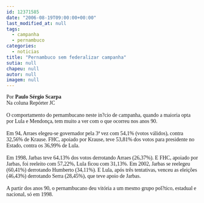 ```yaml
---
id: 12371585
date: "2006-08-19T09:00:00+00:00"
last_modified_at: null
tags:
  - campanha
  - pernambuco
categories:
  - noticias
title: "Pernambuco sem federalizar campanha"
sutia: null
chapeu: null
autor: null
imagem: null
---
```

<p><FONT face=Verdana>Por <STRONG>Paulo Sérgio Scarpa</STRONG><BR>Na coluna Repórter JC<BR><BR>O comportamento do pernambucano neste in?cio de campanha, quando a maioria opta por Lula e Mendonça, tem muito a ver com o que ocorreu nos anos 90. <BR><BR>Em 94, Arraes elegeu-se governador pela 3ª vez com 54,1% (votos válidos), contra 32,56% de Krause. FHC, apoiado por Krause, teve 53,81% dos votos para presidente no Estado, contra os 36,99% de Lula. <BR><BR>Em 1998, Jarbas teve 64,13% dos votos derrotando Arraes (26,37%). E FHC, apoiado por Jarbas, foi reeleito com 57,22%, Lula ficou com 31,13%. Em 2002, Jarbas se reelegeu (60,41%) derrotando Humberto (34,11%). E Lula, após três tentativas, venceu as eleições (46,43%) derrotando Serra (28,45%), que teve apoio de Jarbas. <BR><BR>A partir dos anos 90, o pernambucano deu vitória a um mesmo grupo pol?tico, estadual e nacional, só em 1998.</FONT> </p>
